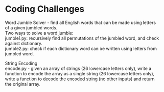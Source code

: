 Coding Challenges
==================
Word Jumble Solver - find all English words that can be made using letters of a given jumbled words.
<br>Two ways to solve a word jumble:
<br>jumble1.py: recursively find all permutations of the jumbled word, and check against dictionary.
<br>jumble2.py: check if each dictionary word can be written using letters from jumbled word.

String Encoding
<br>encode.py - given an array of strings (26 lowercase letters only), write a function to encode the array as a single string (26 lowercase letters only), write a function to decode the encoded string (no other inputs) and return the original array.
